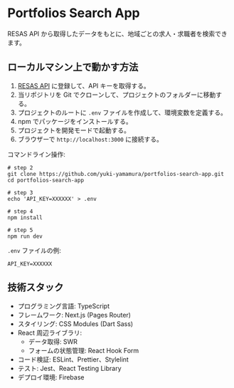 # Portfolios Search App

RESAS API から取得したデータをもとに、地域ごとの求人・求職者を検索できます。

## ローカルマシン上で動かす方法

1. [RESAS API](https://opendata.resas-portal.go.jp/) に登録して、API キーを取得する。
2. 当リポジトリを Git でクローンして、プロジェクトのフォルダーに移動する。
3. プロジェクトのルートに `.env` ファイルを作成して、環境変数を定義する。
4. npm でパッケージをインストールする。
5. プロジェクトを開発モードで起動する。
6. ブラウザーで `http://localhost:3000` に接続する。

コマンドライン操作:

```shell
# step 2
git clone https://github.com/yuki-yamamura/portfolios-search-app.git
cd portfolios-search-app

# step 3
echo 'API_KEY=XXXXXX' > .env

# step 4
npm install

# step 5
npm run dev
```

`.env` ファイルの例:

```
API_KEY=XXXXXX
```

## 技術スタック

- プログラミング言語: TypeScript
- フレームワーク: Next.js (Pages Router)
- スタイリング: CSS Modules (Dart Sass)
- React 周辺ライブラリ:
  - データ取得: SWR
  - フォームの状態管理: React Hook Form
- コード検証: ESLint、Prettier、Stylelint
- テスト: Jest、React Testing Library
- デプロイ環境: Firebase

```

```
